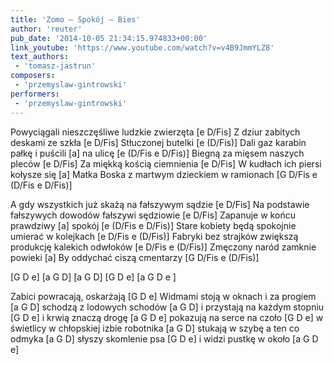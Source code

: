 ```yaml
---
title: 'Zomo – Spokój – Bies'
author: 'reuter'
pub_date: '2014-10-05 21:34:15.974833+00:00'
link_youtube: 'https://www.youtube.com/watch?v=v4B9JmmYLZ8'
text_authors:
 - 'tomasz-jastrun'
composers:
 - 'przemyslaw-gintrowski'
performers:
 - 'przemyslaw-gintrowski'
---
```


Powyciągali nieszczęśliwe ludzkie zwierzęta [e D/Fis]
Z dziur zabitych deskami ze szkła [e D/Fis]
Stłuczonej butelki [e (D/Fis)]
Dali gaz karabin pałkę i puścili [a]
na ulicę [e (D/Fis e D/Fis)]
Biegną za mięsem naszych pleców [e D/Fis]
Za miękką kością ciemnienia [e D/Fis]
W kudłach ich piersi kołysze się [a]
Matka Boska z martwym dzieckiem w ramionach [G D/Fis e (D/Fis e D/Fis)]

A gdy wszystkich już skażą na fałszywym sądzie [e D/Fis]
Na podstawie fałszywych dowodów fałszywi sędziowie [e D/Fis]
Zapanuje w końcu prawdziwy [a]
spokój [e (D/Fis e D/Fis)]
Stare kobiety będą spokojnie umierać w kolejkach [e D/Fis e (D/Fis)]
Fabryki bez strajków zwiększą produkcję kalekich odwłoków [e D/Fis e (D/Fis)]
Zmęczony naród zamknie powieki [a]
By oddychać ciszą cmentarzy [G D/Fis e (D/Fis)]

[G D e]
[a G D]
[a G D]
[G D e]
[a G D e ]

Zabici powracają, oskarżają [G D e]
Widmami stoją w oknach i za progiem [a G D]
schodzą z lodowych schodów [a G D]
i przystają na każdym stopniu [G D e]
i krwią znaczą drogę [a G D e]
pokazują na serce na czoło [G D e]
w świetlicy w chłopskiej izbie robotnika [a G D]
stukają w szybę a ten co odmyka [a G D]
słyszy skomlenie psa [G D e]
i widzi pustkę w około [a G D e]